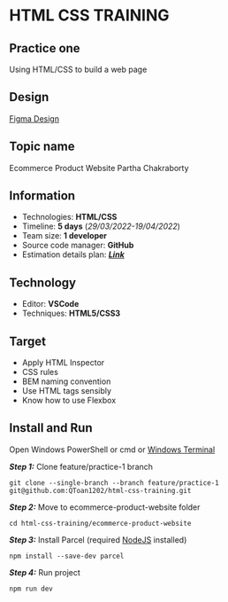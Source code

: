 # HTML CSS TRAINING

## Practice one

Using HTML/CSS to build a web page

## Design

[Figma Design](https://www.figma.com/file/NG3Xacpm8BKtZwvCEZd2KU/ecommerce-product-website-partha-chakraborty)

## Topic name

Ecommerce Product Website Partha Chakraborty

## Information

* Technologies: **HTML/CSS**
* Timeline: **5 days** (_29/03/2022-19/04/2022_)
* Team size: **1 developer**
* Source code manager: **GitHub**
* Estimation details plan: [**_Link_**](https://docs.google.com/document/d/1WaqH4nsLWT6e1bgTYO6RdmRo-in43imm/edit?usp=sharing&ouid=106375431505893946552&rtpof=true&sd=true)

## Technology

* Editor: **VSCode**
* Techniques: **HTML5/CSS3**

## Target

* Apply HTML Inspector
* CSS rules
* BEM naming convention
* Use HTML tags sensibly
* Know how to use Flexbox

## Install and Run

Open Windows PowerShell or cmd or [Windows Terminal](https://www.microsoft.com/en-gb/p/windows-terminal/9n0dx20hk701?rtc=1&activetab=pivot:overviewtab) 

**_Step 1:_** Clone feature/practice-1 branch

```
git clone --single-branch --branch feature/practice-1 git@github.com:QToan1202/html-css-training.git
```

**_Step 2:_**  Move to ecommerce-product-website folder

```
cd html-css-training/ecommerce-product-website
```

**_Step 3:_** Install Parcel (required [NodeJS](https://nodejs.org/en/download/) installed)

```
npm install --save-dev parcel
```

**_Step 4:_** Run project

```
npm run dev
```